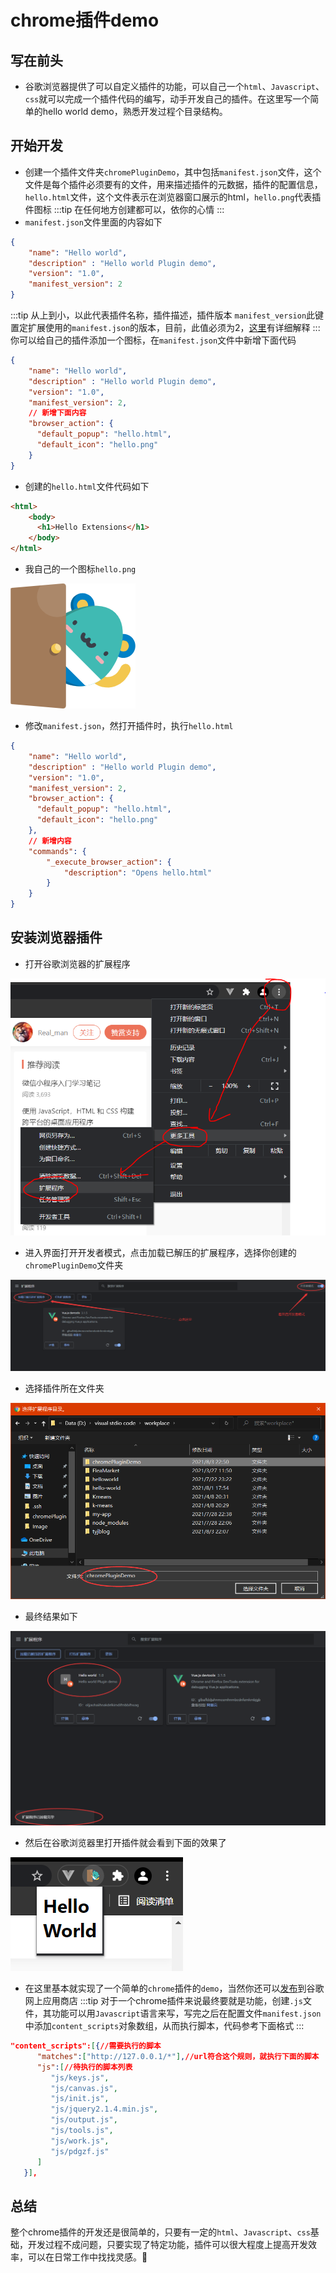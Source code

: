 # chrome插件demo
## 写在前头
- 谷歌浏览器提供了可以自定义插件的功能，可以自己一个`html`、`Javascript`、`css`就可以完成一个插件代码的编写，动手开发自己的插件。在这里写一个简单的hello world demo，熟悉开发过程个目录结构。
## 开始开发
- 创建一个插件文件夹`chromePluginDemo`，其中包括`manifest.json`文件，这个文件是每个插件必须要有的文件，用来描述插件的元数据，插件的配置信息，`hello.html`文件，这个文件表示在浏览器窗口展示的html，`hello.png`代表插件图标
:::tip
在任何地方创建都可以，依你的心情
:::
- `manifest.json`文件里面的内容如下
```json
{
    "name": "Hello world",
    "description" : "Hello world Plugin demo",
    "version": "1.0",
    "manifest_version": 2
}
```
:::tip
从上到小，以此代表插件名称，插件描述，插件版本
`manifest_version`此键置定扩展使用的`manifest.json`的版本，目前，此值必须为2，[这里](https://developer.mozilla.org/zh-CN/docs/Mozilla/Add-ons/WebExtensions/manifest.json/manifest_version)有详细解释
:::
你可以给自己的插件添加一个图标，在`manifest.json`文件中新增下面代码
```json
{
    "name": "Hello world",
    "description" : "Hello world Plugin demo",
    "version": "1.0",
    "manifest_version": 2,
    // 新增下面内容
    "browser_action": {
      "default_popup": "hello.html",
      "default_icon": "hello.png"
    }
}
```
- 创建的`hello.html`文件代码如下
```html
<html>
    <body>
      <h1>Hello Extensions</h1>
    </body>
</html>
```
- 我自己的一个图标`hello.png`

![An image](../../public/chromePlugin/hello.png)

- 修改`manifest.json`，然打开插件时，执行`hello.html`
```json
{
    "name": "Hello world",
    "description" : "Hello world Plugin demo",
    "version": "1.0",
    "manifest_version": 2,
    "browser_action": {
      "default_popup": "hello.html",
      "default_icon": "hello.png"
    },
    // 新增内容
    "commands": {
        "_execute_browser_action": {
            "description": "Opens hello.html"
        }
    }
}
```

## 安装浏览器插件
- 打开谷歌浏览器的扩展程序

![An image](../../public/chromePlugin/1.png)

- 进入界面打开开发者模式，点击加载已解压的扩展程序，选择你创建的`chromePluginDemo`文件夹

![An image](../../public/chromePlugin/2.png)

- 选择插件所在文件夹

![An image](../../public/chromePlugin/3.png)

- 最终结果如下

![An image](../../public/chromePlugin/4.png)

- 然后在谷歌浏览器里打开插件就会看到下面的效果了

![An image](../../public/chromePlugin/5.png)

- 在这里基本就实现了一个简单的`chrome`插件的`demo`，当然你还可以[发布](https://zhuanlan.zhihu.com/p/27203832)到谷歌网上应用商店
:::tip
对于一个chrome插件来说最终要就是功能，创建`.js`文件，其功能可以用`Javascript`语言来写，写完之后在配置文件`manifest.json`中添加`content_scripts`对象数组，从而执行脚本，代码参考下面格式
:::
```json
"content_scripts":[{//需要执行的脚本
      "matches":["http://127.0.0.1/*"],//url符合这个规则，就执行下面的脚本
      "js":[//待执行的脚本列表
         "js/keys.js",
         "js/canvas.js",
         "js/init.js",
         "js/jquery2.1.4.min.js",
         "js/output.js",
         "js/tools.js",
         "js/work.js",
         "js/pdgzf.js"
      ]
   }],
```
## 总结
整个chrome插件的开发还是很简单的，只要有一定的`html`、`Javascript`、`css`基础，开发过程不成问题，只要实现了特定功能，插件可以很大程度上提高开发效率，可以在日常工作中找找灵感。:100: